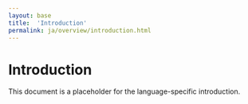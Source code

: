 ```yaml
---
layout: base
title:  'Introduction'
permalink: ja/overview/introduction.html
---
```


# Introduction

This document is a placeholder for the language-specific introduction.
